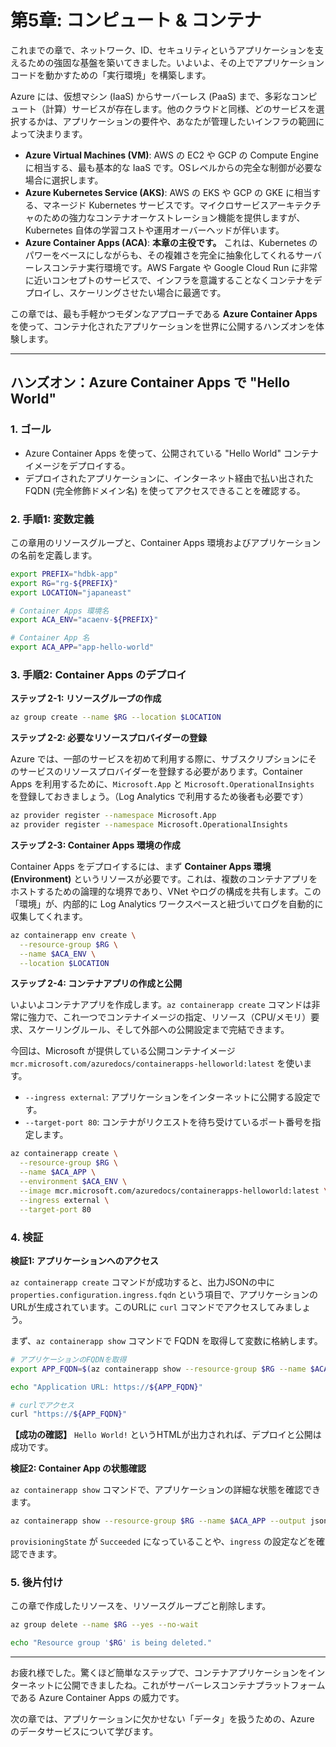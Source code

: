 # 第5章: コンピュート & コンテナ

これまでの章で、ネットワーク、ID、セキュリティというアプリケーションを支えるための強固な基盤を築いてきました。いよいよ、その上でアプリケーションコードを動かすための「実行環境」を構築します。

Azure には、仮想マシン (IaaS) からサーバーレス (PaaS) まで、多彩なコンピュート（計算）サービスが存在します。他のクラウドと同様、どのサービスを選択するかは、アプリケーションの要件や、あなたが管理したいインフラの範囲によって決まります。

- **Azure Virtual Machines (VM)**: AWS の EC2 や GCP の Compute Engine に相当する、最も基本的な IaaS です。OSレベルからの完全な制御が必要な場合に選択します。
- **Azure Kubernetes Service (AKS)**: AWS の EKS や GCP の GKE に相当する、マネージド Kubernetes サービスです。マイクロサービスアーキテクチャのための強力なコンテナオーケストレーション機能を提供しますが、Kubernetes 自体の学習コストや運用オーバーヘッドが伴います。
- **Azure Container Apps (ACA)**: **本章の主役です。** これは、Kubernetes のパワーをベースにしながらも、その複雑さを完全に抽象化してくれるサーバーレスコンテナ実行環境です。AWS Fargate や Google Cloud Run に非常に近いコンセプトのサービスで、インフラを意識することなくコンテナをデプロイし、スケーリングさせたい場合に最適です。

この章では、最も手軽かつモダンなアプローチである **Azure Container Apps** を使って、コンテナ化されたアプリケーションを世界に公開するハンズオンを体験します。

---

## ハンズオン：Azure Container Apps で "Hello World"

### 1. ゴール

- Azure Container Apps を使って、公開されている "Hello World" コンテナイメージをデプロイする。
- デプロイされたアプリケーションに、インターネット経由で払い出された FQDN (完全修飾ドメイン名) を使ってアクセスできることを確認する。

### 2. 手順1: 変数定義

この章用のリソースグループと、Container Apps 環境およびアプリケーションの名前を定義します。

```bash
export PREFIX="hdbk-app"
export RG="rg-${PREFIX}"
export LOCATION="japaneast"

# Container Apps 環境名
export ACA_ENV="acaenv-${PREFIX}"

# Container App 名
export ACA_APP="app-hello-world"
```

### 3. 手順2: Container Apps のデプロイ

**ステップ 2-1: リソースグループの作成**

```bash
az group create --name $RG --location $LOCATION
```

**ステップ 2-2: 必要なリソースプロバイダーの登録**

Azure では、一部のサービスを初めて利用する際に、サブスクリプションにそのサービスのリソースプロバイダーを登録する必要があります。Container Apps を利用するために、`Microsoft.App` と `Microsoft.OperationalInsights` を登録しておきましょう。（Log Analytics で利用するため後者も必要です）

```bash
az provider register --namespace Microsoft.App
az provider register --namespace Microsoft.OperationalInsights
```

**ステップ 2-3: Container Apps 環境の作成**

Container Apps をデプロイするには、まず **Container Apps 環境 (Environment)** というリソースが必要です。これは、複数のコンテナアプリをホストするための論理的な境界であり、VNet やログの構成を共有します。この「環境」が、内部的に Log Analytics ワークスペースと紐づいてログを自動的に収集してくれます。

```bash
az containerapp env create \
  --resource-group $RG \
  --name $ACA_ENV \
  --location $LOCATION
```

**ステップ 2-4: コンテナアプリの作成と公開**

いよいよコンテナアプリを作成します。`az containerapp create` コマンドは非常に強力で、これ一つでコンテナイメージの指定、リソース（CPU/メモリ）要求、スケーリングルール、そして外部への公開設定まで完結できます。

今回は、Microsoft が提供している公開コンテナイメージ `mcr.microsoft.com/azuredocs/containerapps-helloworld:latest` を使います。

- `--ingress external`: アプリケーションをインターネットに公開する設定です。
- `--target-port 80`: コンテナがリクエストを待ち受けているポート番号を指定します。

```bash
az containerapp create \
  --resource-group $RG \
  --name $ACA_APP \
  --environment $ACA_ENV \
  --image mcr.microsoft.com/azuredocs/containerapps-helloworld:latest \
  --ingress external \
  --target-port 80
```

### 4. 検証

**検証1: アプリケーションへのアクセス**

`az containerapp create` コマンドが成功すると、出力JSONの中に `properties.configuration.ingress.fqdn` という項目で、アプリケーションのURLが生成されています。このURLに `curl` コマンドでアクセスしてみましょう。

まず、`az containerapp show` コマンドで FQDN を取得して変数に格納します。

```bash
# アプリケーションのFQDNを取得
export APP_FQDN=$(az containerapp show --resource-group $RG --name $ACA_APP --query "properties.configuration.ingress.fqdn" --output tsv)

echo "Application URL: https://${APP_FQDN}"

# curlでアクセス
curl "https://${APP_FQDN}"
```

**【成功の確認】**
`Hello World!` というHTMLが出力されれば、デプロイと公開は成功です。

**検証2: Container App の状態確認**

`az containerapp show` コマンドで、アプリケーションの詳細な状態を確認できます。

```bash
az containerapp show --resource-group $RG --name $ACA_APP --output jsonc
```

`provisioningState` が `Succeeded` になっていることや、`ingress` の設定などを確認できます。

### 5. 後片付け

この章で作成したリソースを、リソースグループごと削除します。

```bash
az group delete --name $RG --yes --no-wait

echo "Resource group '$RG' is being deleted."
```

---

お疲れ様でした。驚くほど簡単なステップで、コンテナアプリケーションをインターネットに公開できましたね。これがサーバーレスコンテナプラットフォームである Azure Container Apps の威力です。

次の章では、アプリケーションに欠かせない「データ」を扱うための、Azure のデータサービスについて学びます。
